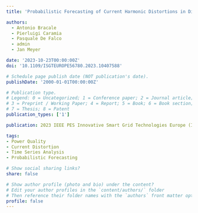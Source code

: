 ```yaml
---
title: 'Probabilistic Forecasting of Current Harmonic Distortions in Distribution Systems'

authors:
  - Antonio Bracale
  - Pierluigi Caramia
  - Pasquale De Falco
  - admin
  - Jan Meyer

date: '2023-10-23T00:00:00Z'
doi: '10.1109/ISGTEUROPE56780.2023.10407588'

# Schedule page publish date (NOT publication's date).
publishDate: '2000-01-01T00:00:00Z'

# Publication type.
# Legend: 0 = Uncategorized; 1 = Conference paper; 2 = Journal article;
# 3 = Preprint / Working Paper; 4 = Report; 5 = Book; 6 = Book section;
# 7 = Thesis; 8 = Patent
publication_types: ['1']

publication: 2023 IEEE PES Innovative Smart Grid Technologies Europe (ISGT Europe)

tags:
- Power Quality
- Current Distortion
- Time Series Analysis
- Probabilistic Forecasting

# Show social sharing links?
share: false

# Show author profile (photo and bio) under the content?
# Edit your author profiles in the `content/authors/` folder
# Then reference their folder names with the `authors` front matter option above
profile: false
---
```

